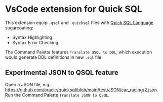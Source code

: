 # VsCode extension for Quick SQL

This extension equip `.qsql` and `.quicksql` files with 
[Quick SQL Language](https://github.com/oracle/quicksql/blob/main/doc/user/quick-sql-grammar.md) sugarcoating:
   - Syntax Highlighting
   - Syntax Error Checking

The Command Palette features `Translate QSQL to DDL`, which execution would generate 
DDL definitions in new `.sql` file.

## Experimental JSON to QSQL feature

Open a JSON file, e.g. https://github.com/oracle/quicksql/blob/main/test/JSON/car_racing/2.json. 
Run the Command Palette `Translate JSON to QSQL`.